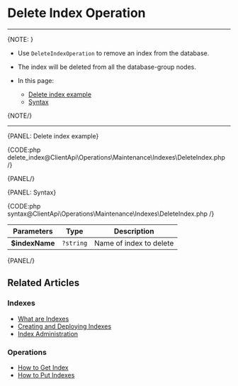 # Delete Index Operation

---

{NOTE: }

* Use `DeleteIndexOperation` to remove an index from the database.

* The index will be deleted from all the database-group nodes.

* In this page:
    * [Delete index example](../../../../client-api/operations/maintenance/indexes/delete-index#delete-index-example)
    * [Syntax](../../../../client-api/operations/maintenance/indexes/delete-index#syntax)

{NOTE/}

---

{PANEL: Delete index example}

{CODE:php delete_index@ClientApi\Operations\Maintenance\Indexes\DeleteIndex.php /}

{PANEL/}

{PANEL: Syntax}

{CODE:php syntax@ClientApi\Operations\Maintenance\Indexes\DeleteIndex.php /}

| Parameters    | Type | Description |
|- | - | - |
| **$indexName** | `?string` | Name of index to delete |

{PANEL/}

## Related Articles

### Indexes

- [What are Indexes](../../../../indexes/what-are-indexes)
- [Creating and Deploying Indexes](../../../../indexes/creating-and-deploying)
- [Index Administration](../../../../indexes/index-administration)

### Operations

- [How to Get Index](../../../../client-api/operations/maintenance/indexes/get-index)
- [How to Put Indexes](../../../../client-api/operations/maintenance/indexes/put-indexes)
